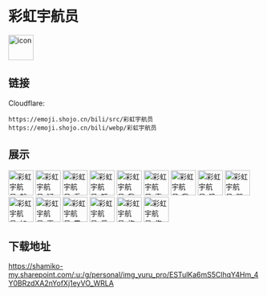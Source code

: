 # 彩虹宇航员
<img src="https://emoji.shojo.cn/bili/src/彩虹宇航员/icon.png" width="50" height="50" alt="icon">

## 链接
Cloudflare:
```
https://emoji.shojo.cn/bili/src/彩虹宇航员
https://emoji.shojo.cn/bili/webp/彩虹宇航员
```
## 展示
<img src="https://emoji.shojo.cn/bili/src/彩虹宇航员/彩虹宇航员-献花.png" width="50" height="50" alt="彩虹宇航员-献花">
<img src="https://emoji.shojo.cn/bili/src/彩虹宇航员/彩虹宇航员-疑惑.png" width="50" height="50" alt="彩虹宇航员-疑惑">
<img src="https://emoji.shojo.cn/bili/src/彩虹宇航员/彩虹宇航员-看戏.png" width="50" height="50" alt="彩虹宇航员-看戏">
<img src="https://emoji.shojo.cn/bili/src/彩虹宇航员/彩虹宇航员-额.png" width="50" height="50" alt="彩虹宇航员-额">
<img src="https://emoji.shojo.cn/bili/src/彩虹宇航员/彩虹宇航员-我来了.png" width="50" height="50" alt="彩虹宇航员-我来了">
<img src="https://emoji.shojo.cn/bili/src/彩虹宇航员/彩虹宇航员-喜欢.png" width="50" height="50" alt="彩虹宇航员-喜欢">
<img src="https://emoji.shojo.cn/bili/src/彩虹宇航员/彩虹宇航员-我是垃圾.png" width="50" height="50" alt="彩虹宇航员-我是垃圾">
<img src="https://emoji.shojo.cn/bili/src/彩虹宇航员/彩虹宇航员-晚安.png" width="50" height="50" alt="彩虹宇航员-晚安">
<img src="https://emoji.shojo.cn/bili/src/彩虹宇航员/彩虹宇航员-哭.png" width="50" height="50" alt="彩虹宇航员-哭">
<img src="https://emoji.shojo.cn/bili/src/彩虹宇航员/彩虹宇航员-加一.png" width="50" height="50" alt="彩虹宇航员-加一">
<img src="https://emoji.shojo.cn/bili/src/彩虹宇航员/彩虹宇航员-再见.png" width="50" height="50" alt="彩虹宇航员-再见">
<img src="https://emoji.shojo.cn/bili/src/彩虹宇航员/彩虹宇航员-震惊.png" width="50" height="50" alt="彩虹宇航员-震惊">
<img src="https://emoji.shojo.cn/bili/src/彩虹宇航员/彩虹宇航员-爱心.png" width="50" height="50" alt="彩虹宇航员-爱心">
<img src="https://emoji.shojo.cn/bili/src/彩虹宇航员/彩虹宇航员-抱抱.png" width="50" height="50" alt="彩虹宇航员-抱抱">
<img src="https://emoji.shojo.cn/bili/src/彩虹宇航员/彩虹宇航员-伤了.png" width="50" height="50" alt="彩虹宇航员-伤了">

## 下载地址

https://shamiko-my.sharepoint.com/:u:/g/personal/img_yuru_pro/ESTulKa6mS5ClhqY4Hm_4Y0BRzdXA2nYofXj1eyVO_WRLA